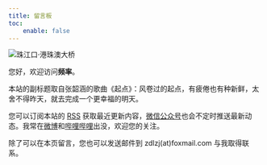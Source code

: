 ```yaml
---
title: 留言板
toc:
    enable: false
---
```


![珠江口·港珠澳大桥](https://cdn.pinlyu.com/file/guestbook.webp#650x)

您好，欢迎访问**频率**。

本站的副标题取自张韶涵的歌曲《起点》：风卷过的起点，有疲倦也有种新鲜，太舍不得昨天，就去完成一个更幸福的明天。

您可以订阅本站的 [RSS](/atom.xml) 获取最近更新内容，<a class="fancybox fancybox.image" href="https://cdn.pinlyu.com/file/wechat-channel.webp" itemscope="" itemtype="http://schema.org/ImageObject" itemprop="url" data-fancybox="default" rel="default" title="微信公众号：风卷过的起点" data-caption="微信公众号：风卷过的起点">微信公众号</a>也会不定时推送最新动态。我常在[微博](https://dlzhang.com/weibo)和[哔哩哔哩](https://dlzhang.com/bilibili)出没，欢迎您的关注。

除了可以在本页留言，您也可以发送邮件到 <span>zdlzj(at)foxmail.com</span> 与我取得联系。